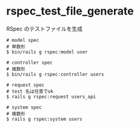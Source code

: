 # rspec_test_file_generate

RSpec のテストファイルを生成

```Shell
# model spec
# 単数形
$ bin/rails g rspec:model user
```

```Shell
# controller spec
# 複数形
$ bin/rails g rspec:controller users
```

```Shell
# request spec
# test 名は任意でok
$ rails g rspec:request users_api
```

```Shell
# system spec
# 複数形
$ rails g rspec:system users
```
